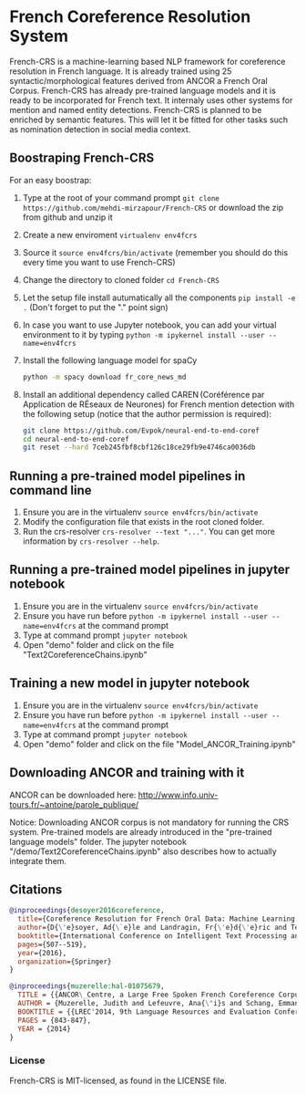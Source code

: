 # French Coreference Resolution System
French-CRS is a machine-learning based NLP framework for coreference resolution in French language. It is already trained using 25 syntactic/morphological features derived from ANCOR a French Oral Corpus. French-CRS has already pre-trained language models and it is ready to be incorporated for French text. It internaly uses other systems for mention and named entity detections. French-CRS is planned to be enriched by semantic features. This will let it be fitted for other tasks such as nomination detection in social media context.

## Boostraping French-CRS

For an easy boostrap:

1. Type at the root of your command prompt `git clone https://github.com/mehdi-mirzapour/French-CRS` or download the
   zip from github and unzip it  
2. Create a new enviroment `virtualenv env4fcrs`  
3. Source it `source env4fcrs/bin/activate` (remember you should do this every time you want to use French-CRS)   
4. Change the directory to cloned folder `cd French-CRS`  
5. Let the setup file install autumatically all the components `pip install -e .` (Don't forget to put the "." point sign)  
6. In case you want to use Jupyter notebook, you can add your virtual environment to it by typing `python -m ipykernel install --user --name=env4fcrs`  
6. Install the following language model for spaCy  

    ```bash
    python -m spacy download fr_core_news_md
    ```  
7. Install an additional dependency called CAREN (Coréférence par Application de RÉseaux de Neurones) for French mention detection with the following setup (notice that the author permission is required):  

    ```bash
    git clone https://github.com/Evpok/neural-end-to-end-coref
    cd neural-end-to-end-coref
    git reset --hard 7ceb245fbf8cbf126c18ce29fb9e4746ca0036db
    ``` 

## Running a pre-trained model pipelines in command line  

1. Ensure you are in the virtualenv `source env4fcrs/bin/activate`  
2. Modify the configuration file that exists in the root cloned folder.  
3. Run the crs-resolver `crs-resolver --text "..."`. You can get more information by `crs-resolver --help`.  

## Running a pre-trained model pipelines in jupyter notebook  

1. Ensure you are in the virtualenv `source env4fcrs/bin/activate`  
2. Ensure you have run before `python -m ipykernel install --user --name=env4fcrs` at the command prompt 
3. Type at command prompt `jupyter notebook`
4. Open "demo" folder and click on the file "Text2CoreferenceChains.ipynb"  


## Training a new model in jupyter notebook

1. Ensure you are in the virtualenv `source env4fcrs/bin/activate`  
2. Ensure you have run before `python -m ipykernel install --user --name=env4fcrs` at the command prompt 
3. Type at command prompt `jupyter notebook`
4. Open "demo" folder and click on the file "Model_ANCOR_Training.ipynb"  

## Downloading ANCOR and training with it
ANCOR can be downloaded here:  http://www.info.univ-tours.fr/~antoine/parole_publique/  

Notice: Downloading ANCOR corpus is not mandatory for running the CRS system. Pre-trained models are already introduced in the "pre-trained language models" folder. The jupyter notebook "/demo/Text2CoreferenceChains.ipynb" also describes how to actually integrate them.

## Citations
```bibtex
@inproceedings{desoyer2016coreference,
  title={Coreference Resolution for French Oral Data: Machine Learning Experiments with ANCOR},
  author={D{\'e}soyer, Ad{\`e}le and Landragin, Fr{\'e}d{\'e}ric and Tellier, Isabelle and Lefeuvre, Ana{\"\i}s and Antoine, Jean-Yves and Dinarelli, Marco},
  booktitle={International Conference on Intelligent Text Processing and Computational Linguistics},
  pages={507--519},
  year={2016},
  organization={Springer}
}
```

```bibtex
@inproceedings{muzerelle:hal-01075679,
  TITLE = {{ANCOR\_Centre, a Large Free Spoken French Coreference Corpus:  description of the Resource and Reliability Measures}},
  AUTHOR = {Muzerelle, Judith and Lefeuvre, Ana{\"i}s and Schang, Emmanuel and Antoine, Jean-Yves and Pelletier, Aurore and Maurel, Denis and Eshkol, Iris and Villaneau, Jeanne},
  BOOKTITLE = {{LREC'2014, 9th Language Resources and Evaluation Conference.}},
  PAGES = {843-847},
  YEAR = {2014}
}
```

### License
French-CRS is MIT-licensed, as found in the LICENSE file.
